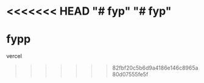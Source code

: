 <<<<<<< HEAD
"# fyp" 
"# fyp" 
=======
# fypp
vercel
>>>>>>> 82fbf20c5b6d9a4186e146c8965a80d07555fe5f
